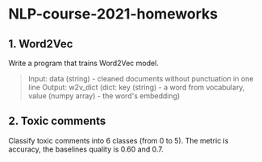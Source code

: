 # NLP-course-2021-homeworks

## 1. Word2Vec
Write a program that trains Word2Vec model. 
>Input: data (string) - cleaned documents without punctuation in one line
>Output: w2v_dict (dict: key (string) - a word from vocabulary, value (numpy array) - the word's embedding)

## 2. Toxic comments
Classify toxic comments into 6 classes (from 0 to 5). The metric is accuracy, the baselines quality is 0.60 and 0.7.
